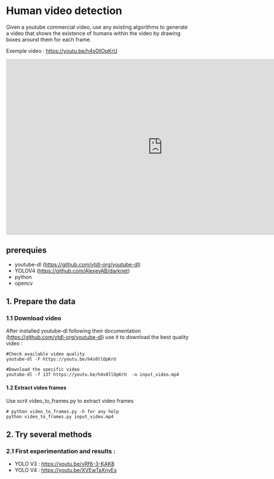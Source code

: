 # Human video detection

Given a youtube commercial video, use any existing algorithms to generate a video that shows the existence of humans within the video by drawing boxes around them for each frame.

Exemple video : https://youtu.be/h4s0llOpKrU

<iframe width="853" height="480" src="https://www.youtube.com/embed/h4s0llOpKrU" frameborder="0" allow="accelerometer; autoplay; clipboard-write; encrypted-media; gyroscope; picture-in-picture" allowfullscreen></iframe>

## prerequies

* youtube-dl (https://github.com/ytdl-org/youtube-dl)
* YOLOV4 (https://github.com/AlexeyAB/darknet)
* python
* opencv


## 1. Prepare the data 

### 1.1 Download video

After installed youtube-dl following their documentation (https://github.com/ytdl-org/youtube-dl) use it to download the best quality video :

    #Check available video quality
    youtube-dl -F https://youtu.be/h4s0llOpKrU

    #Download the specific video
    youtube-dl -f 137 https://youtu.be/h4s0llOpKrU  -o input_video.mp4

#### 1.2 Extract video frames

Use scrit video_to_frames.py to extract video frames

    # python video_to_frames.py -h for any help
    python video_to_frames.py input_video.mp4

## 2. Try several methods

### 2.1 First experimentation and results : 

* YOLO V3 : https://youtu.be/vRf6-3-KAK8
* YOLO V4 : https://youtu.be/XVEwTaXnyEs





